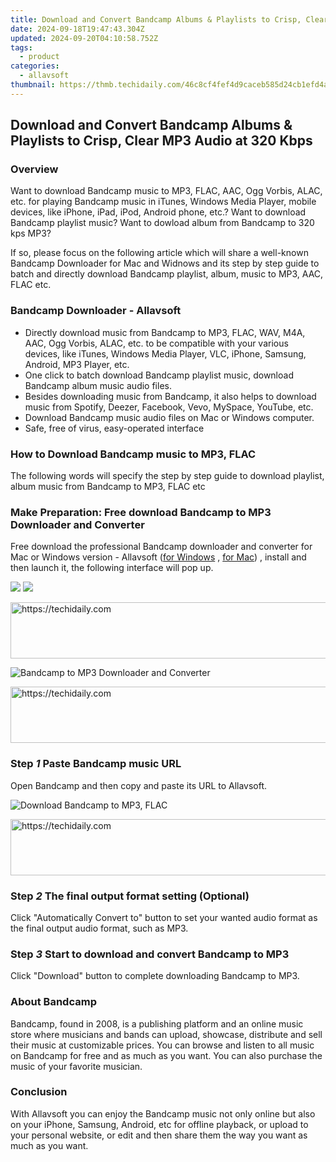 ```yaml
---
title: Download and Convert Bandcamp Albums & Playlists to Crisp, Clear MP3 Audio at 320 Kbps
date: 2024-09-18T19:47:43.304Z
updated: 2024-09-20T04:10:58.752Z
tags:
  - product
categories:
  - allavsoft
thumbnail: https://thmb.techidaily.com/46c8cf4fef4d9caceb585d24cb1efd4ab3d96a7a079f3d76d0f775d7c744fc08.jpg
---
```


## Download and Convert Bandcamp Albums & Playlists to Crisp, Clear MP3 Audio at 320 Kbps

### Overview

Want to download Bandcamp music to MP3, FLAC, AAC, Ogg Vorbis, ALAC, etc. for playing Bandcamp music in iTunes, Windows Media Player, mobile devices, like iPhone, iPad, iPod, Android phone, etc.? Want to download Bandcamp playlist music? Want to dowload album from Bandcamp to 320 kps MP3?

If so, please focus on the following article which will share a well-known Bandcamp Downloader for Mac and Widnows and its step by step guide to batch and directly download Bandcamp playlist, album, music to MP3, AAC, FLAC etc.

### Bandcamp Downloader - Allavsoft

* Directly download music from Bandcamp to MP3, FLAC, WAV, M4A, AAC, Ogg Vorbis, ALAC, etc. to be compatible with your various devices, like iTunes, Windows Media Player, VLC, iPhone, Samsung, Android, MP3 Player, etc.
* One click to batch download Bandcamp playlist music, download Bandcamp album music audio files.
* Besides downloading music from Bandcamp, it also helps to download music from Spotify, Deezer, Facebook, Vevo, MySpace, YouTube, etc.
* Download Bandcamp music audio files on Mac or Windows computer.
* Safe, free of virus, easy-operated interface

### How to Download Bandcamp music to MP3, FLAC

The following words will specify the step by step guide to download playlist, album music from Bandcamp to MP3, FLAC etc

### Make Preparation: Free download Bandcamp to MP3 Downloader and Converter

Free download the professional Bandcamp downloader and converter for Mac or Windows version - Allavsoft ([for Windows](https://tools.techidaily.com/allavsoft/products/) , [for Mac](https://tools.techidaily.com/allavsoft/products/)) , install and then launch it, the following interface will pop up.

[![](https://www.allavsoft.com/how-to/../images/how-to/free-download-win.jpg)](https://tools.techidaily.com/allavsoft/products/) [![](https://www.allavsoft.com/how-to/../images/how-to/free-download-mac.jpg)](https://tools.techidaily.com/allavsoft/products/)

<!-- affiliate ads begin -->
<a href="https://aligracehair.sjv.io/c/5597632/1886019/19272" target="_top" id="1886019">
  <img src="//a.impactradius-go.com/display-ad/19272-1886019" border="0" alt="https://techidaily.com" width="728" height="90"/>
</a>
<img height="0" width="0" src="https://aligracehair.sjv.io/i/5597632/1886019/19272" style="position:absolute;visibility:hidden;" border="0" />
<!-- affiliate ads end -->

![Bandcamp to MP3 Downloader and Converter](https://www.allavsoft.com/how-to/../images/allavsoft/screen-shot-600.jpg)

<!-- affiliate ads begin -->
<a href="https://unicoeye.pxf.io/c/5597632/2134247/18498" target="_top" id="2134247">
  <img src="//a.impactradius-go.com/display-ad/18498-2134247" border="0" alt="https://techidaily.com" width="728" height="90"/>
</a>
<img height="0" width="0" src="https://unicoeye.pxf.io/i/5597632/2134247/18498" style="position:absolute;visibility:hidden;" border="0" />
<!-- affiliate ads end -->

### Step _1_ Paste Bandcamp music URL

Open Bandcamp and then copy and paste its URL to Allavsoft.

![Download Bandcamp to MP3, FLAC](https://www.allavsoft.com/how-to/../images/how-to/bandcamp-to-mp3-downloader-converter/download-bandcamp-to-mp3.jpg)

<!-- affiliate ads begin -->
<a href="https://appsumo.8odi.net/c/5597632/2151884/7443" target="_top" id="2151884">
  <img src="//a.impactradius-go.com/display-ad/7443-2151884" border="0" alt="https://techidaily.com" width="728" height="90"/>
</a>
<img height="0" width="0" src="https://appsumo.8odi.net/i/5597632/2151884/7443" style="position:absolute;visibility:hidden;" border="0" />
<!-- affiliate ads end -->

### Step _2_ The final output format setting (Optional)

Click "Automatically Convert to" button to set your wanted audio format as the final output audio format, such as MP3.

### Step _3_ Start to download and convert Bandcamp to MP3

Click "Download" button to complete downloading Bandcamp to MP3.

### About Bandcamp

Bandcamp, found in 2008, is a publishing platform and an online music store where musicians and bands can upload, showcase, distribute and sell their music at customizable prices. You can browse and listen to all music on Bandcamp for free and as much as you want. You can also purchase the music of your favorite musician.

### Conclusion

With Allavsoft you can enjoy the Bandcamp music not only online but also on your iPhone, Samsung, Android, etc for offline playback, or upload to your personal website, or edit and then share them the way you want as much as you want.

<ins class="adsbygoogle"
     style="display:block"
     data-ad-format="autorelaxed"
     data-ad-client="ca-pub-7571918770474297"
     data-ad-slot="1223367746"></ins>

<ins class="adsbygoogle"
     style="display:block"
     data-ad-client="ca-pub-7571918770474297"
     data-ad-slot="8358498916"
     data-ad-format="auto"
     data-full-width-responsive="true"></ins>
